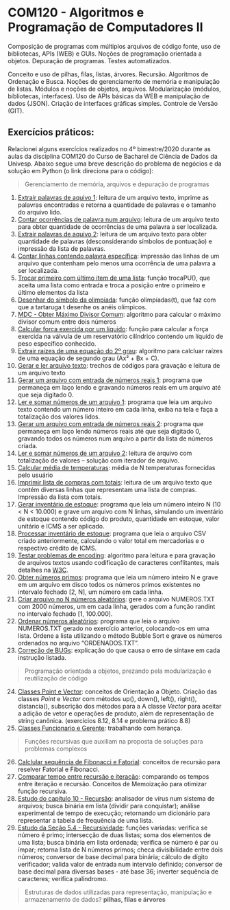 # COM120 - Algoritmos e Programação de Computadores II

Composição de programas com múltiplos arquivos de código fonte, uso de bibliotecas, APIs (WEB) e GUIs. Noções de programação orientada a objetos. Depuração de programas. Testes automatizados.

Conceito e uso de pilhas, filas, listas, árvores. Recursão. Algoritmos de Ordenação e Busca.
Noções de gerenciamento de memória e manipulação de listas. Módulos e noções de objetos, arquivos. Modularização (módulos, bibliotecas, interfaces). Uso de APIs básicas da WEB e manipulação de dados (JSON). Criação de interfaces gráficas simples. Controle de Versão (GIT). 

## Exercícios práticos:

Relacionei alguns exercícios realizados no 4º bimestre/2020 durante as aulas da disciplina COM120 do Curso de Bacharel de Ciência de Dados da Univesp. Abaixo segue uma breve descrição do problema de negócios e da solução em Python (o link direciona para o código):

> Gerenciamento de memória, arquivos e depuração de programas
  1. [Extrair palavras de aquivo 1](Semana1/Aula02_Arquivos.py): leitura de um arquivo texto, imprime as palavras encontradas e retorna a quantidade de palavras e o tamanho do arquivo lido.
  2. [Contar ocorrências de palavra num arquivo](Semana1/ProblemaPratico_4_7.py): leitura de um arquivo texto para obter quantidade de ocorrências de uma palavra a ser localizada.
  3. [Extrair palavras de aquivo 2](Semana1/ProblemaPratico_4_8.py): leitura de um arquivo texto para obter quantidade de palavras (desconsiderando símbolos de pontuação) e impressão da lista de palavras.
  4. [Contar linhas contendo palavra específica](Semana1/ProblemaPratico_4_9.py): impressão das linhas de um arquivo que contenham pelo menos uma ocorrência de uma palavra a ser localizada.
  5. [Trocar primeiro com último item de uma lista](Semana1/ProblemaPratico_3.14.py): função trocaPU(), que aceita uma lista como entrada e troca a posição entre o primeiro e último elementos da lista
  6. [Desenhar do símbolo da olimpíada](Semana1/ProblemaPratico_3.15.py): função olimpíadas(t), que faz com que a tartaruga t desenhe os anéis olímpicos.
  7. [MDC - Obter Máximo Divisor Comum](Semana1/Sem1_textobase_cap3_p76.py): algoritmo para calcular o máximo divisor comum entre dois números
  8. [Calcular força exercida por um líquido](Semana1/Sem1_textobase_cap3_p81.py): função para calcular a força exercida na válvula de um reservatório cilíndrico contendo um líquido de peso específico conhecido.
  9. [Extrair raízes de uma equação do 2º grau](Semana1/Sem1_textobase_cap3_p87.py): algoritmo para calcluar raízes de uma equação de segundo grau (Ax² + Bx + C).
  10. [Gerar e ler arquivo texto](Semana1/Sem1_textoBase_ex7_1_p169.py): trechos de códigos para gravação e leitura de um arquivo texto
  11. [Gerar um arquivo com entrada de números reais 1](Semana1/Sem1_textoBase_ex7_1a_p173.py): programa que permaneça em laço lendo e gravando números reais em um arquivo até que seja digitado 0.
  12. [Ler e somar números de um arquivo 1](Semana1/Sem1_textoBase_ex7_2a_p174.py): programa que leia um arquivo texto contendo um número inteiro em cada linha, exiba na tela e faça a totalização dos valores lidos.
  13. [Gerar um arquivo com entrada de números reais 2](Semana1/Sem1_textoBase_ex7_1b_p173.py): programa que permaneça em laço lendo números reais até que seja digitado 0, gravando todos os números num arquivo a partir da lista de números criada.
  14. [Ler e somar números de um arquivo 2](Semana1/Sem1_textoBase_ex7_2b_p175.py): leitura de arquivo com totalização de valores – solução com iterador de arquivo.
  15. [Calcular média de temperaturas](Semana1/Sem1_textobase_cap3_p96.py): média de N temperaturas fornecidas pelo usuário
  16. [Imprimir lista de compras com totais](Semana1/Sem1_textoBase_ex7_3_p177.py): leitura de um arquivo texto que contém diversas linhas que representam uma lista de compras. Impressão da lista com totais.
  17. [Gerar inventário de estoque](Semana1/Sem1_textoBase_ex7_4_p178.py): programa que leia um número inteiro N (10 < N < 10.000) e grave um arquivo com N linhas, simulando um inventário de estoque contendo código do produto, quantidade em estoque, valor unitário e ICMS a ser aplicado.
  18. [Processar inventário de estoque](Semana1/Sem1_textoBase_ex7_5_p179.py): programa que leia o arquivo CSV criado anteriormente, calculando o valor total em mercadorias e o respectivo crédito de ICMS.
  19. [Testar problemas de encoding](Semana1/Sem1_textoBase_ex7_6_p181.py): algoritmo para leitura e para gravação de arquivos textos usando codificação de caracteres conflitantes, mais detalhes na [W3C](https://www.w3.org/International/questions/qa-what-is-encoding).
  20. [Obter números primos](Semana1/Sem1_textoBase_ep7_1_p182.py): programa que leia um número inteiro N e grave em um arquivo em disco todos os números primos existentes no intervalo fechado [2, N], um número em cada linha.
  21. [Criar arquivo no N números aleatórios](Semana1/Sem1_textoBase_ep7_2_p182.py): gere o arquivo NUMEROS.TXT com 2000 números, um em cada linha, gerados com a função randint no intervalo fechado [1, 100.000].
  22. [Ordenar números aleatórios](Semana1/Sem1_textoBase_ep7_3_p183.py): programa que leia o arquivo NUMEROS.TXT gerado no exercício anterior, colocando-os em uma lista. Ordene a lista utilizando o método Bubble Sort e grave os números ordenados no arquivo “ORDENADOS.TXT”.
  23. [Correção de BUGs](Semana1/ProblemaPratico_4_10.py): explicação do que causa o erro de sintaxe em cada instrução listada.
>  Programação orientada a objetos, prezando pela modularização e reutilização de código
  24. [Classes Point e Vector](Semana2/Sem2_videoaula_POO1.py): conceitos de Orientação a Objeto. Criação das classes _Point_ e _Vector_ com métodos up(), down(), left(), right(), distancia(), subscrição dos métodos para a A classe _Vector_ para aceitar a adição de vetor e operações de produto, além de representação de string canônica. (exercícios 8.12, 8.14 e problema prático 8.8)
  25. [Classes Funcionario e Gerente](Semana2/Sem2_videoaula_POO2-Exercicio.py): trabalhando com herança.
>  Funções recursivas que auxiliam na proposta de soluções para problemas complexos
  26. [Calclular sequência de Fibonacci e Fatorial](Semana3/Sem3_Recursao.py): conceitos de recursão para reselver Fatorial e Fibonacci.
  27. [Comparar tempo entre recursão e iteração](Semana3/Sem3_Recursao_Iteracao.py): comparando os tempos entre iteração e recursão. Conceitos de Memoização para otimizar função recursiva.
  28. [Estudo do capítulo 10 - Recursão](Semana3/Sem3-txtBase.py): analisador de vírus num sistema de arquivos; busca binária em lista (dividir para conquistar); análise experimental de tempo de execução; retornando um dicionário para representar a tabela de frequência de uma lista.
  29. [Estudo da Seção 5.4 - Recursividade](Semana3/Sem3-txtBase2.py): funções variadas: verifica se número é primo; intersecção de duas listas; soma dos elementos de uma lista; busca binária em lista ordenada; verifica se número é par ou ímpar; retorna lista de N números primos; checa divisibilidade entre dois números; conversor de base decimal para binária; cálculo de dígito verificador; valida valor de entrada num intervalo definido; conversor de base decimal para diversas bases - até base 36; inverter sequência de caracteres; verifica palíndromo.
> Estruturas de dados utilizadas para representação, manipulação e armazenamento de dados? **pilhas, filas e árvores**

